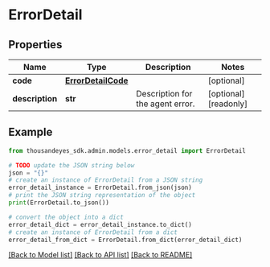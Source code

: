 # ErrorDetail


## Properties

Name | Type | Description | Notes
------------ | ------------- | ------------- | -------------
**code** | [**ErrorDetailCode**](ErrorDetailCode.md) |  | [optional] 
**description** | **str** | Description for the agent error. | [optional] [readonly] 

## Example

```python
from thousandeyes_sdk.admin.models.error_detail import ErrorDetail

# TODO update the JSON string below
json = "{}"
# create an instance of ErrorDetail from a JSON string
error_detail_instance = ErrorDetail.from_json(json)
# print the JSON string representation of the object
print(ErrorDetail.to_json())

# convert the object into a dict
error_detail_dict = error_detail_instance.to_dict()
# create an instance of ErrorDetail from a dict
error_detail_from_dict = ErrorDetail.from_dict(error_detail_dict)
```
[[Back to Model list]](../README.md#documentation-for-models) [[Back to API list]](../README.md#documentation-for-api-endpoints) [[Back to README]](../README.md)


